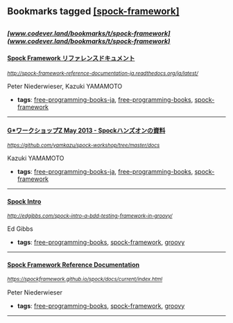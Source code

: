 ## Bookmarks tagged [[spock-framework]](https://www.codever.land/search?q=[spock-framework])

_<sup><sup>[www.codever.land/bookmarks/t/spock-framework](www.codever.land/bookmarks/t/spock-framework)</sup></sup>_
---
#### [Spock Framework リファレンスドキュメント](http://spock-framework-reference-documentation-ja.readthedocs.org/ja/latest/)
_<sup>http://spock-framework-reference-documentation-ja.readthedocs.org/ja/latest/</sup>_

Peter Niederwieser, Kazuki YAMAMOTO
* **tags**: [free-programming-books-ja](../tagged/free-programming-books-ja.md), [free-programming-books](../tagged/free-programming-books.md), [spock-framework](../tagged/spock-framework.md)
---
#### [G*ワークショップZ May 2013 - Spockハンズオンの資料](https://github.com/yamkazu/spock-workshop/tree/master/docs)
_<sup>https://github.com/yamkazu/spock-workshop/tree/master/docs</sup>_

Kazuki YAMAMOTO
* **tags**: [free-programming-books-ja](../tagged/free-programming-books-ja.md), [free-programming-books](../tagged/free-programming-books.md), [spock-framework](../tagged/spock-framework.md)
---
#### [Spock Intro](http://edgibbs.com/spock-intro-a-bdd-testing-framework-in-groovy/)
_<sup>http://edgibbs.com/spock-intro-a-bdd-testing-framework-in-groovy/</sup>_

Ed Gibbs
* **tags**: [free-programming-books](../tagged/free-programming-books.md), [spock-framework](../tagged/spock-framework.md), [groovy](../tagged/groovy.md)
---
#### [Spock Framework Reference Documentation](https://spockframework.github.io/spock/docs/current/index.html)
_<sup>https://spockframework.github.io/spock/docs/current/index.html</sup>_

Peter Niederwieser
* **tags**: [free-programming-books](../tagged/free-programming-books.md), [spock-framework](../tagged/spock-framework.md), [groovy](../tagged/groovy.md)
---
